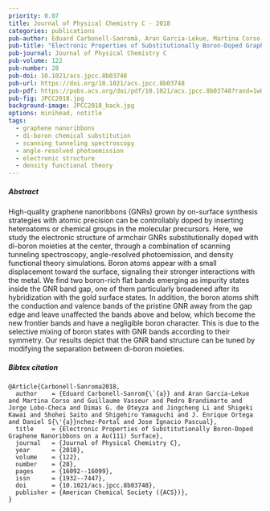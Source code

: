 ```yaml
---
priority: 0.07
title: Journal of Physical Chemistry C - 2018
categories: publications
pub-author: Eduard Carbonell-Sanromà, Aran Garcia-Lekue, Martina Corso, Guillaume Vasseur, <u>Pedro Brandimarte</u>, Jorge Lobo-Checa, Dimas G. de Oteyza, Jingcheng Li, Shigeki Kawai, Shohei Saito, Shigehiro Yamaguchi, J. Enrique Ortega, Daniel Sánchez-Portal, and Jose Ignacio Pascual
pub-title: "Electronic Properties of Substitutionally Boron-Doped Graphene Nanoribbons on a Au(111) Surface"
pub-journal: Journal of Physical Chemistry C
pub-volume: 122
pub-number: 28
pub-doi: 10.1021/acs.jpcc.8b03748
pub-url: https://doi.org/10.1021/acs.jpcc.8b03748
pub-pdf: https://pubs.acs.org/doi/pdf/10.1021/acs.jpcc.8b03748?rand=1w00f5cx
pub-fig: JPCC2018.jpg
background-image: JPCC2018_back.jpg
options: minihead, notitle
tags:
  - graphene nanoribbons
  - di-boron chemical substitution
  - scanning tunneling spectroscopy
  - angle-resolved photoemission
  - electronic structure
  - density functional theory
---
```


##### Abstract

High-quality graphene nanoribbons (GNRs) grown by on-surface synthesis strategies with atomic precision can be controllably doped by inserting heteroatoms or chemical groups in the molecular precursors.
Here, we study the electronic structure of armchair GNRs substitutionally doped with di-boron moieties at the center, through a combination of scanning tunneling spectroscopy, angle-resolved photoemission, and density functional theory simulations.
Boron atoms appear with a small displacement toward the surface, signaling their stronger interactions with the metal.
We find two boron-rich flat bands emerging as impurity states inside the GNR band gap, one of them particularly broadened after its hybridization with the gold surface states.
In addition, the boron atoms shift the conduction and valence bands of the pristine GNR away from the gap edge and leave unaffected the bands above and below, which become the new frontier bands and have a negligible boron character.
This is due to the selective mixing of boron states with GNR bands according to their symmetry.
Our results depict that the GNR band structure can be tuned by modifying the separation between di-boron moieties.

##### Bibtex citation

```
@Article{Carbonell-Sanroma2018,
  author    = {Eduard Carbonell-Sanrom{\`{a}} and Aran Garcia-Lekue and Martina Corso and Guillaume Vasseur and Pedro Brandimarte and Jorge Lobo-Checa and Dimas G. de Oteyza and Jingcheng Li and Shigeki Kawai and Shohei Saito and Shigehiro Yamaguchi and J. Enrique Ortega and Daniel S{\'{a}}nchez-Portal and Jose Ignacio Pascual},
  title     = {Electronic Properties of Substitutionally Boron-Doped Graphene Nanoribbons on a Au(111) Surface},
  journal   = {Journal of Physical Chemistry C},
  year      = {2018},
  volume    = {122},
  number    = {28},
  pages     = {16092--16099},
  issn      = {1932--7447},
  doi       = {10.1021/acs.jpcc.8b03748},
  publisher = {American Chemical Society ({ACS})},
}
```
